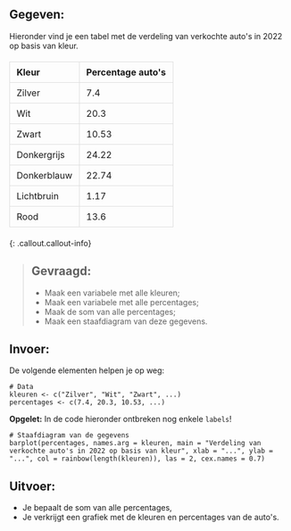 ## Gegeven:

Hieronder vind je een tabel met de verdeling van verkochte auto's in 2022 op basis van kleur. 


<html lang="en">
<head>
    <meta charset="UTF-8">
    <meta name="viewport" content="width=device-width, initial-scale=1.0">
    <title>Kleuren van auto's</title>
    <style>
        table {
            width: 100%;
            border-collapse: collapse;
            margin: 20px 0;
        }
        th, td {
            border: 1px solid #dddddd;
            padding: 8px 12px;
            text-align: left;
        }
        th {
            background-color:;
        }
    </style>
</head>
<body>

<table>
    <thead>
        <tr>
            <th>Kleur</th>
            <th>Percentage auto's</th>
        </tr>
    </thead>
    <tbody>
        <tr>
            <td>Zilver</td>
            <td>7.4</td>
        </tr>
        <tr>
            <td>Wit</td>
            <td>20.3</td>
        </tr>
        <tr>
            <td>Zwart</td>
            <td>10.53</td>
        </tr>
        <tr>
            <td>Donkergrijs</td>
            <td>24.22</td>
        </tr>
        <tr>
            <td>Donkerblauw</td>
            <td>22.74</td>
        </tr>
        <tr>
            <td>Lichtbruin</td>
            <td>1.17</td>
        </tr>
        <tr>
            <td>Rood</td>
            <td>13.6</td>
        </tr>
    </tbody>
</table>

</body>
</html>

{: .callout.callout-info}
>## Gevraagd:
>* Maak een variabele met alle kleuren; 
>* Maak een variabele met alle percentages; 
>* Maak de som van alle percentages; 
>* Maak een staafdiagram van deze gegevens. 

## Invoer:
De volgende elementen helpen je op weg: 

```
# Data
kleuren <- c("Zilver", "Wit", "Zwart", ...) 
percentages <- c(7.4, 20.3, 10.53, ...) 
```

**Opgelet:** In de code hieronder ontbreken nog enkele `labels`! 
```
# Staafdiagram van de gegevens
barplot(percentages, names.arg = kleuren, main = "Verdeling van verkochte auto's in 2022 op basis van kleur", xlab = "...", ylab = "...", col = rainbow(length(kleuren)), las = 2, cex.names = 0.7)
```

## Uitvoer: 
* Je bepaalt de som van alle percentages, 
* Je verkrijgt een grafiek met de kleuren en percentages van de auto's. 

